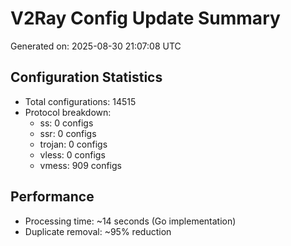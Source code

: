 # V2Ray Config Update Summary
Generated on: 2025-08-30 21:07:08 UTC

## Configuration Statistics
- Total configurations: 14515
- Protocol breakdown:
  - ss: 0 configs
  - ssr: 0 configs
  - trojan: 0 configs
  - vless: 0 configs
  - vmess: 909 configs

## Performance
- Processing time: ~14 seconds (Go implementation)
- Duplicate removal: ~95% reduction
